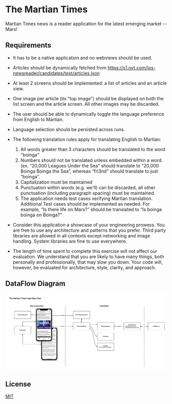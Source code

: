 # The Martian Times

Martian Times news is a reader application for the latest emerging market -- Mars!

## Requirements

 - It has to be a native application and no webviews should be used.
 - Articles should be dynamically fetched from https://s1.nyt.com/ios-newsreader/candidates/test/articles.json
 - At least 2 screens should be implemented: a list of articles and an article view.
 - One image per article (its "top image") should be displayed on both the list screen and the article screen. All other images may be discarded.
 - The user should be able to dynamically toggle the language preference from English to Martian.
 - Language selection should be persisted across runs.
 - The following translation rules apply for translating English to Martian:

   1. All words greater than 3 characters should be translated to the word "boinga"
   2. Numbers should not be translated unless embedded within a word.
  (ex. “20,000 Leagues Under the Sea” should translate to “20,000 Boinga Boinga the Sea”, whereas “fri3nd” should translate to just “boinga”.
   3. Capitalization must be maintained
   4. Punctuation within words (e.g. we'll) can be discarded, all other punctuation (including paragraph spacing) must be maintained.
   5. The application needs test cases verifying Martian translation. Additional Test cases should be implemented as needed.
      For example, “Is there life on Mars?” should be translated to “Is boinga boinga on Boinga?”
 - Consider this application a showcase of your engineering prowess. You are free to use any architecture and patterns that you prefer. Third party libraries are allowed in all contexts except networking and image handling. System libraries are fine to use everywhere.
 - The length of time spent to complete this exercise will not affect our evaluation. We understand that you are likely to have many things, both personally and professionally, that may slow you down. Your code will, however, be evaluated for architecture, style, clarity, and approach.

## DataFlow Diagram

![ScreenShot](https://github.com/4dot/TheMartianTimes/blob/main/Docs/TheMartianTimes_DataFlow.png)

## License
[MIT](https://choosealicense.com/licenses/mit/)
